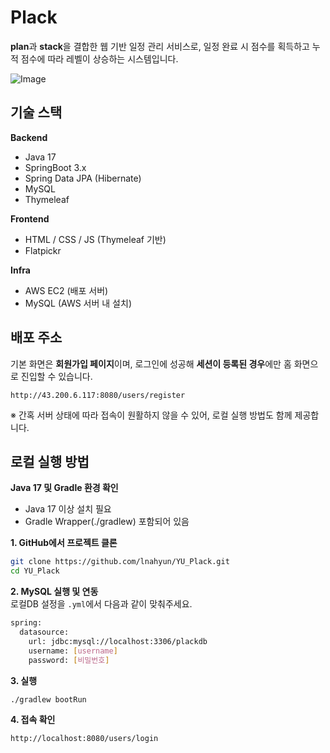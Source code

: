 # Plack
**plan**과 **stack**을 결합한 웹 기반 일정 관리 서비스로, 일정 완료 시 점수를 획득하고 누적 점수에 따라 레벨이 상승하는 시스템입니다.

![Image](https://github.com/user-attachments/assets/bddc44e1-8765-4eff-8583-d0f1feef8ac4) <br>

## 기술 스택
**Backend** <br>
- Java 17
- SpringBoot 3.x
- Spring Data JPA (Hibernate)
- MySQL
- Thymeleaf

**Frontend**
- HTML / CSS / JS (Thymeleaf 기반)
- Flatpickr

**Infra**
- AWS EC2 (배포 서버)
- MySQL (AWS 서버 내 설치)

## 배포 주소 

기본 화면은 **회원가입 페이지**이며, 로그인에 성공해 **세션이 등록된 경우**에만 홈 화면으로 진입할 수 있습니다.
```
http://43.200.6.117:8080/users/register
```
※ 간혹 서버 상태에 따라 접속이 원활하지 않을 수 있어, 로컬 실행 방법도 함께 제공합니다. <br>


## 로컬 실행 방법
**Java 17 및 Gradle 환경 확인**
- Java 17 이상 설치 필요
- Gradle Wrapper(./gradlew) 포함되어 있음

**1. GitHub에서 프로젝트 클론**
```bash
git clone https://github.com/lnahyun/YU_Plack.git
cd YU_Plack
```

**2. MySQL 실행 및 연동** <br>
로컬DB 설정을 ```.yml```에서 다음과 같이 맞춰주세요.
```bash
spring:
  datasource:
    url: jdbc:mysql://localhost:3306/plackdb
    username: [username]
    password: [비밀번호]
```

**3. 실행**
```bash
./gradlew bootRun
```

**4. 접속 확인**
```bash
http://localhost:8080/users/login
```

